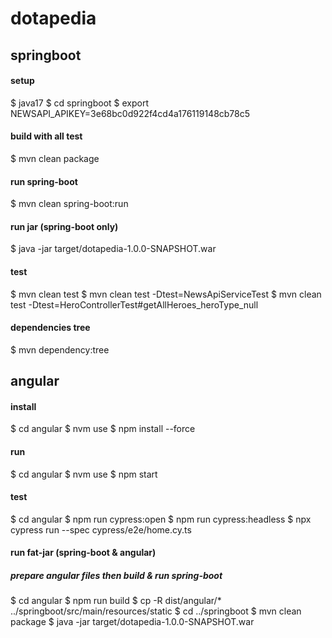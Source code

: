 # dotapedia

## springboot

#### setup
$ java17
$ cd springboot
$ export NEWSAPI_APIKEY=3e68bc0d922f4cd4a176119148cb78c5

#### build with all test
$ mvn clean package

#### run spring-boot
$ mvn clean spring-boot:run

#### run jar (spring-boot only)
$ java -jar target/dotapedia-1.0.0-SNAPSHOT.war

#### test
$ mvn clean test
$ mvn clean test -Dtest=NewsApiServiceTest
$ mvn clean test -Dtest=HeroControllerTest#getAllHeroes_heroType_null

#### dependencies tree
$ mvn dependency:tree

## angular

#### install
$ cd angular
$ nvm use
$ npm install --force

#### run
$ cd angular
$ nvm use
$ npm start

#### test
$ cd angular
$ npm run cypress:open
$ npm run cypress:headless
$ npx cypress run --spec cypress/e2e/home.cy.ts

#### run fat-jar (spring-boot & angular)
##### prepare angular files then build & run spring-boot
$ cd angular
$ npm run build
$ cp -R dist/angular/* ../springboot/src/main/resources/static
$ cd ../springboot
$ mvn clean package
$ java -jar target/dotapedia-1.0.0-SNAPSHOT.war